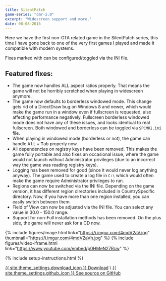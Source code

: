 ```yaml
---
title: SilentPatch
game-series: "cmr-2.0"
excerpt: "Widescreen support and more."
date: 08-08-2015
---
```


Here we have the first non-GTA related game in the SilentPatch series, this time I have gone back to one of the very first games I played and made it compatible with modern systems.

Fixes marked with <i class="fas fa-cog"></i> can be configured/toggled via the INI file.

## Featured fixes:
* The game now handles ALL aspect ratios properly.
That means the game will not be horribly scretched when playing in widescreen anymore.
* <i class="fas fa-cog"></i> The game now defaults to borderless windowed mode. This change gets rid of a DirectDraw bug on Windows 8 and newer,
which would make the game run in a window even if fullscreen is requested, also affecting performance negatively.
Fullscreen borderless windowed mode does not have any of these issues, and looks identical to real fullscreen.
Both windowed and borderless can be toggled via `SPCMR2.ini` file.
* When playing in windowed mode (borderless or not), the game can handle <kbd>Alt</kbd> + <kbd>Tab</kbd> properly now.
* All dependencies on registry keys have been removed. This makes the game fully portable and also fixes an
occasional issue, where the game would not launch without Administrator privileges (due to an incorrect way
the game was reading registry keys).
* Logging has been removed for good (since it would never log anything anyway). The game used to create
a log file in `C:\` which would often make the game require Administrator privileges to run.
* <i class="fas fa-cog"></i> Regions can now be switched via the INI file. Depending on the game version, it has different region directories
included in CountrySpecific directory. Now, if you have more than one region installed, you can easily switch
between them.
* <i class="fas fa-cog"></i> Field of View can now be adjusted via the INI file. You can select any value in 30.0 - 150.0 range.
* Support for non-Full installation methods has been removed. On the plus side, the game will never ask for a CD now.

{% include figures/image.html link="https://i.imgur.com/4mdV2aV.jpg" thumbnail="https://i.imgur.com/4mdV2aVh.jpg" %}
{% include figures/video-iframe.html link="https://www.youtube.com/embed/p0HMeN27Rcw" %}

{% include setup-instructions.html %}

<a href="https://github.com/CookiePLMonster/SilentPatchCMR2/releases/latest/download/silentpatch_cmr2.zip" class="button" role="button">{{ site.theme_settings.download_icon }} Download</a> \\
<a href="https://github.com/CookiePLMonster/SilentPatchCMR2" class="button github" role="button" target="_blank">{{ site.theme_settings.github_icon }} See source on GitHub</a>